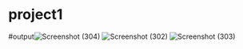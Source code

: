 # project1
#output![Screenshot (304)](https://user-images.githubusercontent.com/119597362/218268770-2135d3a8-5012-434a-aa02-90739e4e9440.png)
![Screenshot (302)](https://user-images.githubusercontent.com/119597362/218268788-0dd58780-591e-4894-b4a7-5c16f6899530.png)
![Screenshot (303)](https://user-images.githubusercontent.com/119597362/218268799-09661ee5-94a3-4f7a-82aa-c9aab51ca346.png)
